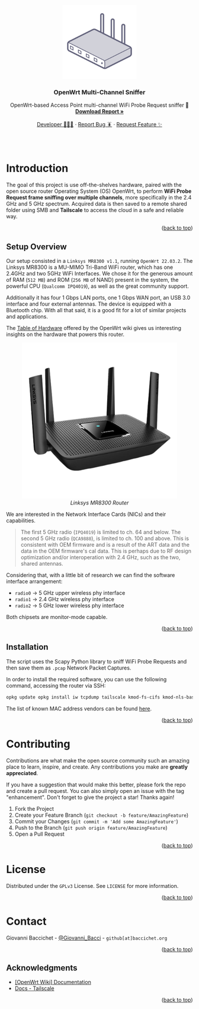 <div id="top"></div>
<!--
*** Thanks for checking out the Best-README-Template. If you have a suggestion
*** that would make this better, please fork the repo and create a pull request
*** or simply open an issue with the tag "enhancement".
*** Don't forget to give the project a star!
*** Thanks again! Now go create something AMAZING! :D
-->

<!-- PROJECT LOGO -->
<br />
<div align="center">
  <a href="https://github.com/GiovanniBaccichet/openwrt-multi-sniffer">
    <img src="Media/openwrt-router.png" alt="Logo" width="200">
  </a>

  <h3 align="center">OpenWrt Multi-Channel Sniffer</h3>

  <p align="center">
    OpenWrt-based Access Point multi-channel WiFi Probe Request sniffer 📡
    <br />
    <a href="https://github.com/GiovanniBaccichet/openwrt-multi-sniffer/blob/main/Report/report.pdf"><strong>Download Report »</strong></a>
    <br />
    <br />
    <a href="https://baccichet.org">Developer 👨🏻‍💻</a>
    ·
    <a href="https://github.com/GiovanniBaccichet/openwrt-multi-sniffer/issues">Report Bug 🪳</a>
    ·
    <a href="https://github.com/GiovanniBaccichet/openwrt-multi-sniffer/issues">Request Feature ✨</a>
  </p>
</div>

<br />
<br />

<!-- ABOUT THE PROJECT -->
# Introduction

The goal of this project is use off-the-shelves hardware, paired with the open source router Operating System (OS) OpenWrt, to perform **WiFi Probe Request frame sniffing over multiple channels**, more specifically in the 2.4 GHz and 5 GHz spectrum.
Acquired data is then saved to a remote shared folder using SMB and **Tailscale** to access the cloud in a safe and reliable way.

<p align="right">(<a href="#top">back to top</a>)</p>

## Setup Overview

Our setup consisted in a `Linksys MR8300 v1.1`, running `OpenWrt 22.03.2`. The Linksys MR8300 is a MU-MIMO Tri-Band WiFi router, which has one 2.4GHz and two 5GHz WiFi Interfaces. We chose it for the generous amount of RAM (`512 MB`) and ROM (`256 MB` of NAND) present in the system, the powerful CPU (`Qualcomm IPQ4019`), as well as the great community support.

Additionally it has four 1 Gbps LAN ports, one 1 Gbps WAN port, an USB 3.0 interface and four external antennas. The device is equipped with a Bluetooth chip. With all that said, it is a good fit for a lot of similar projects and applications.

The [Table of Hardware](https://openwrt.org/toh/linksys/mr8300#hardware) offered by the OpenWrt wiki gives us interesting insights on the hardware that powers this router.

<p align="center">
  <img title="Linksys MR8300 Router" alt="Linksys MR8300 Router" src="Media/linksys_mr800.png" width=420px>
  <br />
  <em>Linksys MR8300 Router</em>
</p>

We are interested in the Network Interface Cards (NICs) and their capabilities.

> The first 5 GHz radio (`IPQ4019`) is limited to ch. 64 and below. The second 5 GHz radio (`QCA9888`), is limited to ch. 100 and above. This is consistent with OEM firmware and is a result of the ART data and the data in the OEM firmware's cal data. This is perhaps due to RF design optimization and/or interoperation with 2.4 GHz, such as the two, shared antennas.

Considering that, with a little bit of research we can find the software interface arrangement:
- `radio0` → 5 GHz upper wireless phy interface
- `radio1` →	2.4 GHz wireless phy interface
- `radio2` →	5 GHz lower wireless phy interface

Both chipsets are monitor-mode capable.

<p align="right">(<a href="#top">back to top</a>)</p>

## Installation

The script uses the Scapy Python library to sniff WiFi Probe Requests and then save them as `.pcap` Network Packet Captures.

In order to install the required software, you can use the following command, accessing the router via SSH:

```bash
opkg update opkg install iw tcpdump tailscale kmod-fs-cifs kmod-nls-base jq
```

The list of known MAC address vendors can be found [here](https://gitlab.com/wireshark/wireshark/-/raw/master/manuf).

<p align="right">(<a href="#top">back to top</a>)</p>

<!-- CONTRIBUTING -->
# Contributing

Contributions are what make the open source community such an amazing place to learn, inspire, and create. Any contributions you make are **greatly appreciated**.

If you have a suggestion that would make this better, please fork the repo and create a pull request. You can also simply open an issue with the tag "enhancement".
Don't forget to give the project a star! Thanks again!

1. Fork the Project
2. Create your Feature Branch (`git checkout -b feature/AmazingFeature`)
3. Commit your Changes (`git commit -m 'Add some AmazingFeature'`)
4. Push to the Branch (`git push origin feature/AmazingFeature`)
5. Open a Pull Request

<p align="right">(<a href="#top">back to top</a>)</p>



<!-- LICENSE -->
# License

Distributed under the `GPLv3` License. See `LICENSE` for more information.

<p align="right">(<a href="#top">back to top</a>)</p>



<!-- CONTACT -->
# Contact

Giovanni Baccichet - [@Giovanni_Bacci](https://twitter.com/Giovanni_Bacci) - `github[at]baccichet.org`

<p align="right">(<a href="#top">back to top</a>)</p>



<!-- ACKNOWLEDGMENTS -->
## Acknowledgments

- [[OpenWrt Wiki] Documentation](https://openwrt.org/docs/start)
- [Docs - Tailscale](https://tailscale.com/kb/)

<p align="right">(<a href="#top">back to top</a>)</p>